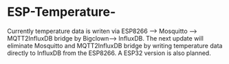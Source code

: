 # ESP-Temperature-
Currently temperature data is writen via ESP8266 --> Mosquitto --> MQTT2InfluxDB bridge by Bigclown--> InfluxDB. The next update will eliminate Mosquitto and MQTT2InfluxDB bridge by writing temperature data directly to InfluxDB from the ESP8266. A ESP32 version is also planned.

